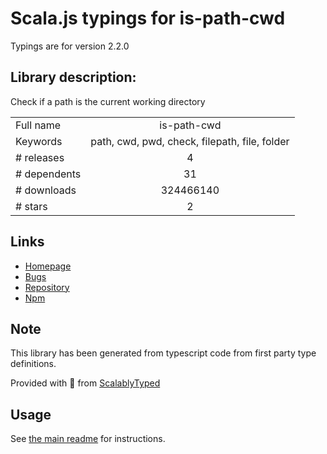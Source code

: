 
# Scala.js typings for is-path-cwd

Typings are for version 2.2.0

## Library description:
Check if a path is the current working directory

|                    |                 |
| ------------------ | :-------------: |
| Full name          | is-path-cwd |
| Keywords           | path, cwd, pwd, check, filepath, file, folder |
| # releases         | 4 |
| # dependents       | 31 |
| # downloads        | 324466140 |
| # stars            | 2 |

## Links
- [Homepage](https://github.com/sindresorhus/is-path-cwd#readme)
- [Bugs](https://github.com/sindresorhus/is-path-cwd/issues)
- [Repository](https://github.com/sindresorhus/is-path-cwd)
- [Npm](https://www.npmjs.com/package/is-path-cwd)
    


## Note
This library has been generated from typescript code from first party type definitions.

Provided with :purple_heart: from [ScalablyTyped](https://github.com/oyvindberg/ScalablyTyped)

## Usage
See [the main readme](../../readme.md) for instructions.


